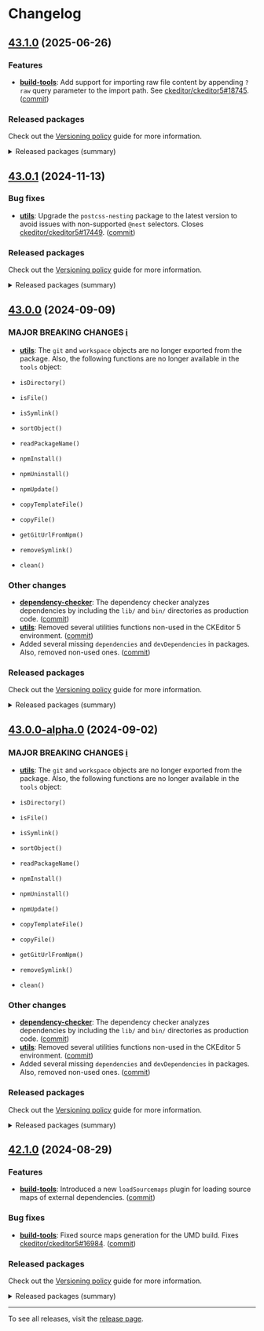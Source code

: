 Changelog
=========

## [43.1.0](https://github.com/ckeditor/ckeditor5-dev/compare/v43.0.1...v43.1.0) (2025-06-26)

### Features

* **[build-tools](https://www.npmjs.com/package/@ckeditor/ckeditor5-dev-build-tools)**: Add support for importing raw file content by appending `?raw` query parameter to the import path. See [ckeditor/ckeditor5#18745](https://github.com/ckeditor/ckeditor5/issues/18745). ([commit](https://github.com/ckeditor/ckeditor5-dev/commit/553a2d0cff8864f3b5cae88479150bc9f7d8fc62))

### Released packages

Check out the [Versioning policy](https://ckeditor.com/docs/ckeditor5/latest/framework/guides/support/versioning-policy.html) guide for more information.

<details>
<summary>Released packages (summary)</summary>

Releases containing new features:

* [@ckeditor/ckeditor5-dev-build-tools](https://www.npmjs.com/package/@ckeditor/ckeditor5-dev-build-tools/v/43.1.0): v43.0.1 => v43.1.0

Other releases:

* [@ckeditor/ckeditor5-dev-bump-year](https://www.npmjs.com/package/@ckeditor/ckeditor5-dev-bump-year/v/43.1.0): v43.0.1 => v43.1.0
* [@ckeditor/ckeditor5-dev-ci](https://www.npmjs.com/package/@ckeditor/ckeditor5-dev-ci/v/43.1.0): v43.0.1 => v43.1.0
* [@ckeditor/ckeditor5-dev-dependency-checker](https://www.npmjs.com/package/@ckeditor/ckeditor5-dev-dependency-checker/v/43.1.0): v43.0.1 => v43.1.0
* [@ckeditor/ckeditor5-dev-docs](https://www.npmjs.com/package/@ckeditor/ckeditor5-dev-docs/v/43.1.0): v43.0.1 => v43.1.0
* [@ckeditor/ckeditor5-dev-release-tools](https://www.npmjs.com/package/@ckeditor/ckeditor5-dev-release-tools/v/43.1.0): v43.0.1 => v43.1.0
* [@ckeditor/ckeditor5-dev-stale-bot](https://www.npmjs.com/package/@ckeditor/ckeditor5-dev-stale-bot/v/43.1.0): v43.0.1 => v43.1.0
* [@ckeditor/ckeditor5-dev-tests](https://www.npmjs.com/package/@ckeditor/ckeditor5-dev-tests/v/43.1.0): v43.0.1 => v43.1.0
* [@ckeditor/ckeditor5-dev-transifex](https://www.npmjs.com/package/@ckeditor/ckeditor5-dev-transifex/v/43.1.0): v43.0.1 => v43.1.0
* [@ckeditor/ckeditor5-dev-translations](https://www.npmjs.com/package/@ckeditor/ckeditor5-dev-translations/v/43.1.0): v43.0.1 => v43.1.0
* [@ckeditor/ckeditor5-dev-utils](https://www.npmjs.com/package/@ckeditor/ckeditor5-dev-utils/v/43.1.0): v43.0.1 => v43.1.0
* [@ckeditor/ckeditor5-dev-web-crawler](https://www.npmjs.com/package/@ckeditor/ckeditor5-dev-web-crawler/v/43.1.0): v43.0.1 => v43.1.0
* [@ckeditor/jsdoc-plugins](https://www.npmjs.com/package/@ckeditor/jsdoc-plugins/v/43.1.0): v43.0.1 => v43.1.0
* [@ckeditor/typedoc-plugins](https://www.npmjs.com/package/@ckeditor/typedoc-plugins/v/43.1.0): v43.0.1 => v43.1.0
</details>


## [43.0.1](https://github.com/ckeditor/ckeditor5-dev/compare/v43.0.0...v43.0.1) (2024-11-13)

### Bug fixes

* **[utils](https://www.npmjs.com/package/@ckeditor/ckeditor5-dev-utils)**: Upgrade the `postcss-nesting` package to the latest version to avoid issues with non-supported `@nest` selectors. Closes [ckeditor/ckeditor5#17449](https://github.com/ckeditor/ckeditor5/issues/17449). ([commit](https://github.com/ckeditor/ckeditor5-dev/commit/43db12f69fe3fea74bc8cdcdc7d70a22c462e146))

### Released packages

Check out the [Versioning policy](https://ckeditor.com/docs/ckeditor5/latest/framework/guides/support/versioning-policy.html) guide for more information.

<details>
<summary>Released packages (summary)</summary>

Releases containing new features:

* [@ckeditor/ckeditor5-dev-build-tools](https://www.npmjs.com/package/@ckeditor/ckeditor5-dev-build-tools/v/43.0.1): v43.0.0 => v43.0.1

Other releases:

* [@ckeditor/ckeditor5-dev-bump-year](https://www.npmjs.com/package/@ckeditor/ckeditor5-dev-bump-year/v/43.0.1): v43.0.0 => v43.0.1
* [@ckeditor/ckeditor5-dev-ci](https://www.npmjs.com/package/@ckeditor/ckeditor5-dev-ci/v/43.0.1): v43.0.0 => v43.0.1
* [@ckeditor/ckeditor5-dev-dependency-checker](https://www.npmjs.com/package/@ckeditor/ckeditor5-dev-dependency-checker/v/43.0.1): v43.0.0 => v43.0.1
* [@ckeditor/ckeditor5-dev-docs](https://www.npmjs.com/package/@ckeditor/ckeditor5-dev-docs/v/43.0.1): v43.0.0 => v43.0.1
* [@ckeditor/ckeditor5-dev-release-tools](https://www.npmjs.com/package/@ckeditor/ckeditor5-dev-release-tools/v/43.0.1): v43.0.0 => v43.0.1
* [@ckeditor/ckeditor5-dev-stale-bot](https://www.npmjs.com/package/@ckeditor/ckeditor5-dev-stale-bot/v/43.0.1): v43.0.0 => v43.0.1
* [@ckeditor/ckeditor5-dev-tests](https://www.npmjs.com/package/@ckeditor/ckeditor5-dev-tests/v/43.0.1): v43.0.0 => v43.0.1
* [@ckeditor/ckeditor5-dev-transifex](https://www.npmjs.com/package/@ckeditor/ckeditor5-dev-transifex/v/43.0.1): v43.0.0 => v43.0.1
* [@ckeditor/ckeditor5-dev-translations](https://www.npmjs.com/package/@ckeditor/ckeditor5-dev-translations/v/43.0.1): v43.0.0 => v43.0.1
* [@ckeditor/ckeditor5-dev-utils](https://www.npmjs.com/package/@ckeditor/ckeditor5-dev-utils/v/43.0.1): v43.0.0 => v43.0.1
* [@ckeditor/ckeditor5-dev-web-crawler](https://www.npmjs.com/package/@ckeditor/ckeditor5-dev-web-crawler/v/43.0.1): v43.0.0 => v43.0.1
* [@ckeditor/jsdoc-plugins](https://www.npmjs.com/package/@ckeditor/jsdoc-plugins/v/43.0.1): v43.0.0 => v43.0.1
* [@ckeditor/typedoc-plugins](https://www.npmjs.com/package/@ckeditor/typedoc-plugins/v/43.0.1): v43.0.0 => v43.0.1
</details>


## [43.0.0](https://github.com/ckeditor/ckeditor5-dev/compare/v42.1.0...v43.0.0) (2024-09-09)

### MAJOR BREAKING CHANGES [ℹ️](https://ckeditor.com/docs/ckeditor5/latest/framework/guides/support/versioning-policy.html#major-and-minor-breaking-changes)

* **[utils](https://www.npmjs.com/package/@ckeditor/ckeditor5-dev-utils)**: The `git` and `workspace` objects are no longer exported from the package. Also, the following functions are no longer available in the `tools` object:

* `isDirectory()`
* `isFile()`
* `isSymlink()`
* `sortObject()`
* `readPackageName()`
* `npmInstall()`
* `npmUninstall()`
* `npmUpdate()`
* `copyTemplateFile()`
* `copyFile()`
* `getGitUrlFromNpm()`
* `removeSymlink()`
* `clean()`

### Other changes

* **[dependency-checker](https://www.npmjs.com/package/@ckeditor/ckeditor5-dev-dependency-checker)**: The dependency checker analyzes dependencies by including the `lib/` and `bin/` directories as production code. ([commit](https://github.com/ckeditor/ckeditor5-dev/commit/e84c7019a61fa31c233e961afed014c1c9303989))
* **[utils](https://www.npmjs.com/package/@ckeditor/ckeditor5-dev-utils)**: Removed several utilities functions non-used in the CKEditor 5 environment. ([commit](https://github.com/ckeditor/ckeditor5-dev/commit/e84c7019a61fa31c233e961afed014c1c9303989))
* Added several missing `dependencies` and `devDependencies` in packages. Also, removed non-used ones. ([commit](https://github.com/ckeditor/ckeditor5-dev/commit/e84c7019a61fa31c233e961afed014c1c9303989))

### Released packages

Check out the [Versioning policy](https://ckeditor.com/docs/ckeditor5/latest/framework/guides/support/versioning-policy.html) guide for more information.

<details>
<summary>Released packages (summary)</summary>

Other releases:

* [@ckeditor/ckeditor5-dev-build-tools](https://www.npmjs.com/package/@ckeditor/ckeditor5-dev-build-tools/v/43.0.0): v42.1.0 => v43.0.0
* [@ckeditor/ckeditor5-dev-bump-year](https://www.npmjs.com/package/@ckeditor/ckeditor5-dev-bump-year/v/43.0.0): v42.1.0 => v43.0.0
* [@ckeditor/ckeditor5-dev-ci](https://www.npmjs.com/package/@ckeditor/ckeditor5-dev-ci/v/43.0.0): v42.1.0 => v43.0.0
* [@ckeditor/ckeditor5-dev-dependency-checker](https://www.npmjs.com/package/@ckeditor/ckeditor5-dev-dependency-checker/v/43.0.0): v42.1.0 => v43.0.0
* [@ckeditor/ckeditor5-dev-docs](https://www.npmjs.com/package/@ckeditor/ckeditor5-dev-docs/v/43.0.0): v42.1.0 => v43.0.0
* [@ckeditor/ckeditor5-dev-release-tools](https://www.npmjs.com/package/@ckeditor/ckeditor5-dev-release-tools/v/43.0.0): v42.1.0 => v43.0.0
* [@ckeditor/ckeditor5-dev-stale-bot](https://www.npmjs.com/package/@ckeditor/ckeditor5-dev-stale-bot/v/43.0.0): v42.1.0 => v43.0.0
* [@ckeditor/ckeditor5-dev-tests](https://www.npmjs.com/package/@ckeditor/ckeditor5-dev-tests/v/43.0.0): v42.1.0 => v43.0.0
* [@ckeditor/ckeditor5-dev-transifex](https://www.npmjs.com/package/@ckeditor/ckeditor5-dev-transifex/v/43.0.0): v42.1.0 => v43.0.0
* [@ckeditor/ckeditor5-dev-translations](https://www.npmjs.com/package/@ckeditor/ckeditor5-dev-translations/v/43.0.0): v42.1.0 => v43.0.0
* [@ckeditor/ckeditor5-dev-utils](https://www.npmjs.com/package/@ckeditor/ckeditor5-dev-utils/v/43.0.0): v42.1.0 => v43.0.0
* [@ckeditor/ckeditor5-dev-web-crawler](https://www.npmjs.com/package/@ckeditor/ckeditor5-dev-web-crawler/v/43.0.0): v42.1.0 => v43.0.0
* [@ckeditor/jsdoc-plugins](https://www.npmjs.com/package/@ckeditor/jsdoc-plugins/v/43.0.0): v42.1.0 => v43.0.0
* [@ckeditor/typedoc-plugins](https://www.npmjs.com/package/@ckeditor/typedoc-plugins/v/43.0.0): v42.1.0 => v43.0.0
</details>


## [43.0.0-alpha.0](https://github.com/ckeditor/ckeditor5-dev/compare/v42.1.0...v43.0.0-alpha.0) (2024-09-02)

### MAJOR BREAKING CHANGES [ℹ️](https://ckeditor.com/docs/ckeditor5/latest/framework/guides/support/versioning-policy.html#major-and-minor-breaking-changes)

* **[utils](https://www.npmjs.com/package/@ckeditor/ckeditor5-dev-utils)**: The `git` and `workspace` objects are no longer exported from the package. Also, the following functions are no longer available in the `tools` object:

* `isDirectory()`
* `isFile()`
* `isSymlink()`
* `sortObject()`
* `readPackageName()`
* `npmInstall()`
* `npmUninstall()`
* `npmUpdate()`
* `copyTemplateFile()`
* `copyFile()`
* `getGitUrlFromNpm()`
* `removeSymlink()`
* `clean()`

### Other changes

* **[dependency-checker](https://www.npmjs.com/package/@ckeditor/ckeditor5-dev-dependency-checker)**: The dependency checker analyzes dependencies by including the `lib/` and `bin/` directories as production code. ([commit](https://github.com/ckeditor/ckeditor5-dev/commit/e84c7019a61fa31c233e961afed014c1c9303989))
* **[utils](https://www.npmjs.com/package/@ckeditor/ckeditor5-dev-utils)**: Removed several utilities functions non-used in the CKEditor 5 environment. ([commit](https://github.com/ckeditor/ckeditor5-dev/commit/e84c7019a61fa31c233e961afed014c1c9303989))
* Added several missing `dependencies` and `devDependencies` in packages. Also, removed non-used ones. ([commit](https://github.com/ckeditor/ckeditor5-dev/commit/e84c7019a61fa31c233e961afed014c1c9303989))

### Released packages

Check out the [Versioning policy](https://ckeditor.com/docs/ckeditor5/latest/framework/guides/support/versioning-policy.html) guide for more information.

<details>
<summary>Released packages (summary)</summary>

Other releases:

* [@ckeditor/ckeditor5-dev-build-tools](https://www.npmjs.com/package/@ckeditor/ckeditor5-dev-build-tools/v/43.0.0-alpha.0): v42.1.0 => v43.0.0-alpha.0
* [@ckeditor/ckeditor5-dev-bump-year](https://www.npmjs.com/package/@ckeditor/ckeditor5-dev-bump-year/v/43.0.0-alpha.0): v42.1.0 => v43.0.0-alpha.0
* [@ckeditor/ckeditor5-dev-ci](https://www.npmjs.com/package/@ckeditor/ckeditor5-dev-ci/v/43.0.0-alpha.0): v42.1.0 => v43.0.0-alpha.0
* [@ckeditor/ckeditor5-dev-dependency-checker](https://www.npmjs.com/package/@ckeditor/ckeditor5-dev-dependency-checker/v/43.0.0-alpha.0): v42.1.0 => v43.0.0-alpha.0
* [@ckeditor/ckeditor5-dev-docs](https://www.npmjs.com/package/@ckeditor/ckeditor5-dev-docs/v/43.0.0-alpha.0): v42.1.0 => v43.0.0-alpha.0
* [@ckeditor/ckeditor5-dev-release-tools](https://www.npmjs.com/package/@ckeditor/ckeditor5-dev-release-tools/v/43.0.0-alpha.0): v42.1.0 => v43.0.0-alpha.0
* [@ckeditor/ckeditor5-dev-stale-bot](https://www.npmjs.com/package/@ckeditor/ckeditor5-dev-stale-bot/v/43.0.0-alpha.0): v42.1.0 => v43.0.0-alpha.0
* [@ckeditor/ckeditor5-dev-tests](https://www.npmjs.com/package/@ckeditor/ckeditor5-dev-tests/v/43.0.0-alpha.0): v42.1.0 => v43.0.0-alpha.0
* [@ckeditor/ckeditor5-dev-transifex](https://www.npmjs.com/package/@ckeditor/ckeditor5-dev-transifex/v/43.0.0-alpha.0): v42.1.0 => v43.0.0-alpha.0
* [@ckeditor/ckeditor5-dev-translations](https://www.npmjs.com/package/@ckeditor/ckeditor5-dev-translations/v/43.0.0-alpha.0): v42.1.0 => v43.0.0-alpha.0
* [@ckeditor/ckeditor5-dev-utils](https://www.npmjs.com/package/@ckeditor/ckeditor5-dev-utils/v/43.0.0-alpha.0): v42.1.0 => v43.0.0-alpha.0
* [@ckeditor/ckeditor5-dev-web-crawler](https://www.npmjs.com/package/@ckeditor/ckeditor5-dev-web-crawler/v/43.0.0-alpha.0): v42.1.0 => v43.0.0-alpha.0
* [@ckeditor/jsdoc-plugins](https://www.npmjs.com/package/@ckeditor/jsdoc-plugins/v/43.0.0-alpha.0): v42.1.0 => v43.0.0-alpha.0
* [@ckeditor/typedoc-plugins](https://www.npmjs.com/package/@ckeditor/typedoc-plugins/v/43.0.0-alpha.0): v42.1.0 => v43.0.0-alpha.0
</details>


## [42.1.0](https://github.com/ckeditor/ckeditor5-dev/compare/v42.0.1...v42.1.0) (2024-08-29)

### Features

* **[build-tools](https://www.npmjs.com/package/@ckeditor/ckeditor5-dev-build-tools)**: Introduced a new `loadSourcemaps` plugin for loading source maps of external dependencies. ([commit](https://github.com/ckeditor/ckeditor5-dev/commit/defb966ca3e090d062d173e5098a2325696491ec))

### Bug fixes

* **[build-tools](https://www.npmjs.com/package/@ckeditor/ckeditor5-dev-build-tools)**: Fixed source maps generation for the UMD build. Fixes [ckeditor/ckeditor5#16984](https://github.com/ckeditor/ckeditor5/issues/16984). ([commit](https://github.com/ckeditor/ckeditor5-dev/commit/defb966ca3e090d062d173e5098a2325696491ec))

### Released packages

Check out the [Versioning policy](https://ckeditor.com/docs/ckeditor5/latest/framework/guides/support/versioning-policy.html) guide for more information.

<details>
<summary>Released packages (summary)</summary>

Releases containing new features:

* [@ckeditor/ckeditor5-dev-build-tools](https://www.npmjs.com/package/@ckeditor/ckeditor5-dev-build-tools/v/42.1.0): v42.0.1 => v42.1.0

Other releases:

* [@ckeditor/ckeditor5-dev-bump-year](https://www.npmjs.com/package/@ckeditor/ckeditor5-dev-bump-year/v/42.1.0): v42.0.1 => v42.1.0
* [@ckeditor/ckeditor5-dev-ci](https://www.npmjs.com/package/@ckeditor/ckeditor5-dev-ci/v/42.1.0): v42.0.1 => v42.1.0
* [@ckeditor/ckeditor5-dev-dependency-checker](https://www.npmjs.com/package/@ckeditor/ckeditor5-dev-dependency-checker/v/42.1.0): v42.0.1 => v42.1.0
* [@ckeditor/ckeditor5-dev-docs](https://www.npmjs.com/package/@ckeditor/ckeditor5-dev-docs/v/42.1.0): v42.0.1 => v42.1.0
* [@ckeditor/ckeditor5-dev-release-tools](https://www.npmjs.com/package/@ckeditor/ckeditor5-dev-release-tools/v/42.1.0): v42.0.1 => v42.1.0
* [@ckeditor/ckeditor5-dev-stale-bot](https://www.npmjs.com/package/@ckeditor/ckeditor5-dev-stale-bot/v/42.1.0): v42.0.1 => v42.1.0
* [@ckeditor/ckeditor5-dev-tests](https://www.npmjs.com/package/@ckeditor/ckeditor5-dev-tests/v/42.1.0): v42.0.1 => v42.1.0
* [@ckeditor/ckeditor5-dev-transifex](https://www.npmjs.com/package/@ckeditor/ckeditor5-dev-transifex/v/42.1.0): v42.0.1 => v42.1.0
* [@ckeditor/ckeditor5-dev-translations](https://www.npmjs.com/package/@ckeditor/ckeditor5-dev-translations/v/42.1.0): v42.0.1 => v42.1.0
* [@ckeditor/ckeditor5-dev-utils](https://www.npmjs.com/package/@ckeditor/ckeditor5-dev-utils/v/42.1.0): v42.0.1 => v42.1.0
* [@ckeditor/ckeditor5-dev-web-crawler](https://www.npmjs.com/package/@ckeditor/ckeditor5-dev-web-crawler/v/42.1.0): v42.0.1 => v42.1.0
* [@ckeditor/jsdoc-plugins](https://www.npmjs.com/package/@ckeditor/jsdoc-plugins/v/42.1.0): v42.0.1 => v42.1.0
* [@ckeditor/typedoc-plugins](https://www.npmjs.com/package/@ckeditor/typedoc-plugins/v/42.1.0): v42.0.1 => v42.1.0
</details>

---

To see all releases, visit the [release page](https://github.com/ckeditor/ckeditor5-dev/releases).

